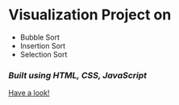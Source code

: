 # Visualization Project on
* Bubble Sort
* Insertion Sort
* Selection Sort

### *Built using HTML, CSS, JavaScript*
[Have a look!](https://muskanthakur-26.github.io/Sorting_Visualiser/index.html)
